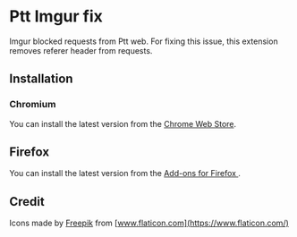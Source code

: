 # Ptt Imgur fix

Imgur blocked requests from Ptt web. For fixing this issue, this extension removes referer header from requests.

## Installation

### Chromium

You can install the latest version from the [Chrome Web Store](https://chrome.google.com/webstore/detail/ptt-imgur-fix/khanhghjfcpmgkomfomadomnckjakglm).

## Firefox

You can install the latest version from the [Add-ons for Firefox ](https://addons.mozilla.org/zh-TW/firefox/addon/ptt-imgur-fix/).

## Credit

Icons made by [Freepik](https://www.freepik.com) from [www.flaticon.com](https://www.flaticon.com/)
